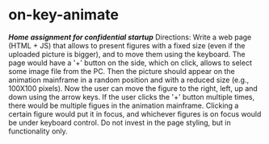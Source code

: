 # on-key-animate
***Home assignment for confidential startup***
Directions:
Write a web page (HTML + JS) that allows to present figures with a fixed size (even if the uploaded picture is bigger), and to move them using the keyboard.
The page would have a '+' button on the side, which on click, allows to select some image file from the PC.
Then the picture should appear on the animation mainframe in a random position and with a reduced size (e.g., 100X100 pixels).
Now the user can move the figure to the right, left, up and down using the arrow keys.
If the user clicks the '+' button multiple times, there would be multiple figues in the animation mainframe. Clicking a certain figure would put it in focus, and whichever figures is on focus would be under keyboard control.
Do not invest in the page styling, but in functionality only.
